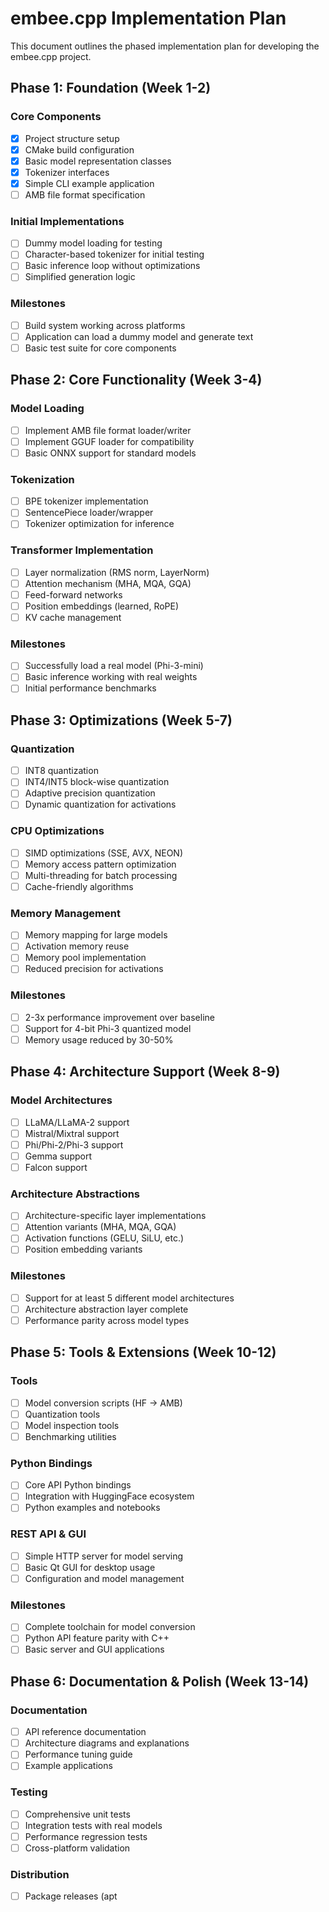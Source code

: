 # embee.cpp Implementation Plan

This document outlines the phased implementation plan for developing the embee.cpp project.

## Phase 1: Foundation (Week 1-2)

### Core Components
- [x] Project structure setup
- [x] CMake build configuration
- [x] Basic model representation classes
- [x] Tokenizer interfaces
- [x] Simple CLI example application
- [ ] AMB file format specification

### Initial Implementations
- [ ] Dummy model loading for testing
- [ ] Character-based tokenizer for initial testing
- [ ] Basic inference loop without optimizations
- [ ] Simplified generation logic

### Milestones
- [ ] Build system working across platforms
- [ ] Application can load a dummy model and generate text
- [ ] Basic test suite for core components

## Phase 2: Core Functionality (Week 3-4)

### Model Loading
- [ ] Implement AMB file format loader/writer
- [ ] Implement GGUF loader for compatibility
- [ ] Basic ONNX support for standard models

### Tokenization
- [ ] BPE tokenizer implementation
- [ ] SentencePiece loader/wrapper
- [ ] Tokenizer optimization for inference

### Transformer Implementation
- [ ] Layer normalization (RMS norm, LayerNorm)
- [ ] Attention mechanism (MHA, MQA, GQA)
- [ ] Feed-forward networks
- [ ] Position embeddings (learned, RoPE)
- [ ] KV cache management

### Milestones
- [ ] Successfully load a real model (Phi-3-mini)
- [ ] Basic inference working with real weights
- [ ] Initial performance benchmarks

## Phase 3: Optimizations (Week 5-7)

### Quantization
- [ ] INT8 quantization
- [ ] INT4/INT5 block-wise quantization
- [ ] Adaptive precision quantization
- [ ] Dynamic quantization for activations

### CPU Optimizations
- [ ] SIMD optimizations (SSE, AVX, NEON)
- [ ] Memory access pattern optimization
- [ ] Multi-threading for batch processing
- [ ] Cache-friendly algorithms

### Memory Management
- [ ] Memory mapping for large models
- [ ] Activation memory reuse
- [ ] Memory pool implementation
- [ ] Reduced precision for activations

### Milestones
- [ ] 2-3x performance improvement over baseline
- [ ] Support for 4-bit Phi-3 quantized model
- [ ] Memory usage reduced by 30-50%

## Phase 4: Architecture Support (Week 8-9)

### Model Architectures
- [ ] LLaMA/LLaMA-2 support
- [ ] Mistral/Mixtral support
- [ ] Phi/Phi-2/Phi-3 support
- [ ] Gemma support
- [ ] Falcon support

### Architecture Abstractions
- [ ] Architecture-specific layer implementations
- [ ] Attention variants (MHA, MQA, GQA)
- [ ] Activation functions (GELU, SiLU, etc.)
- [ ] Position embedding variants

### Milestones
- [ ] Support for at least 5 different model architectures
- [ ] Architecture abstraction layer complete
- [ ] Performance parity across model types

## Phase 5: Tools & Extensions (Week 10-12)

### Tools
- [ ] Model conversion scripts (HF → AMB)
- [ ] Quantization tools
- [ ] Model inspection tools
- [ ] Benchmarking utilities

### Python Bindings
- [ ] Core API Python bindings
- [ ] Integration with HuggingFace ecosystem
- [ ] Python examples and notebooks

### REST API & GUI
- [ ] Simple HTTP server for model serving
- [ ] Basic Qt GUI for desktop usage
- [ ] Configuration and model management

### Milestones
- [ ] Complete toolchain for model conversion
- [ ] Python API feature parity with C++
- [ ] Basic server and GUI applications

## Phase 6: Documentation & Polish (Week 13-14)

### Documentation
- [ ] API reference documentation
- [ ] Architecture diagrams and explanations
- [ ] Performance tuning guide
- [ ] Example applications

### Testing
- [ ] Comprehensive unit tests
- [ ] Integration tests with real models
- [ ] Performance regression tests
- [ ] Cross-platform validation

### Distribution
- [ ] Package releases (apt